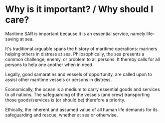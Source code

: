 # Why is it important? / Why should I care?
Maritime SAR is important because it is an essential service, namely life-saving at sea.

It's traditional arguable spans the history of maritime operations: mariners helping others in distress at sea. Philosophically, the sea presents a common challenge, enemy, or problem to all persons. It thereby calls for all persons to help one another when in need.

Legally, good samaratins and vessels of opportunity, are called upon to assist other maritime vessels or persons in distress. 

Economically, the ocean is a medium to carry essential goods and services to all nations. The safeguarding of the vessels (and crew) transporting those goods/services is (or should be) therefore a priority.

Ethically, the inherent and assumed value of all human life demands for its safeguarding and rescue, whether at sea or otherwise.
